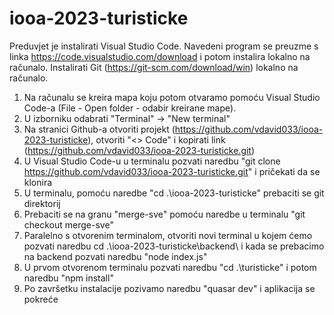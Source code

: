 # iooa-2023-turisticke
Preduvjet je instalirati Visual Studio Code. Navedeni program se preuzme s linka https://code.visualstudio.com/download i potom instalira lokalno na računalo. Instalirati Git (https://git-scm.com/download/win) lokalno na računalo.

1. Na računalu se kreira mapa koju potom otvaramo pomoću Visual Studio Code-a (File - Open folder - odabir kreirane mape).
2. U izborniku odabrati "Terminal" -> "New terminal"
3. Na stranici Github-a otvoriti projekt (https://github.com/vdavid033/iooa-2023-turisticke), otvoriti "<> Code" i kopirati link (https://github.com/vdavid033/iooa-2023-turisticke.git)
4. U Visual Studio Code-u u terminalu pozvati naredbu "git clone https://github.com/vdavid033/iooa-2023-turisticke.git" i pričekati da se klonira
5. U terminalu, pomoću naredbe "cd .\iooa-2023-turisticke\" prebaciti se git direktorij
6. Prebaciti se na granu "merge-sve" pomoću naredbe u terminalu "git checkout merge-sve"
7. Paralelno s otvorenim terminalom, otvoriti novi terminal u kojem ćemo pozvati naredbu cd .\iooa-2023-turisticke\backend\ i kada se prebacimo na backend pozvati naredbu "node index.js"
8. U prvom otvorenom terminalu pozvati naredbu "cd .\turisticke\" i potom naredbu "npm install"
9. Po završetku instalacije pozivamo naredbu "quasar dev" i aplikacija se pokreće


 
 

